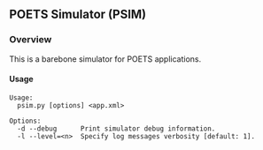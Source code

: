 ## POETS Simulator (PSIM)

### Overview

This is a barebone simulator for POETS applications.

#### Usage

```
Usage:
  psim.py [options] <app.xml>

Options:
  -d --debug      Print simulator debug information.
  -l --level=<n>  Specify log messages verbosity [default: 1].

```

